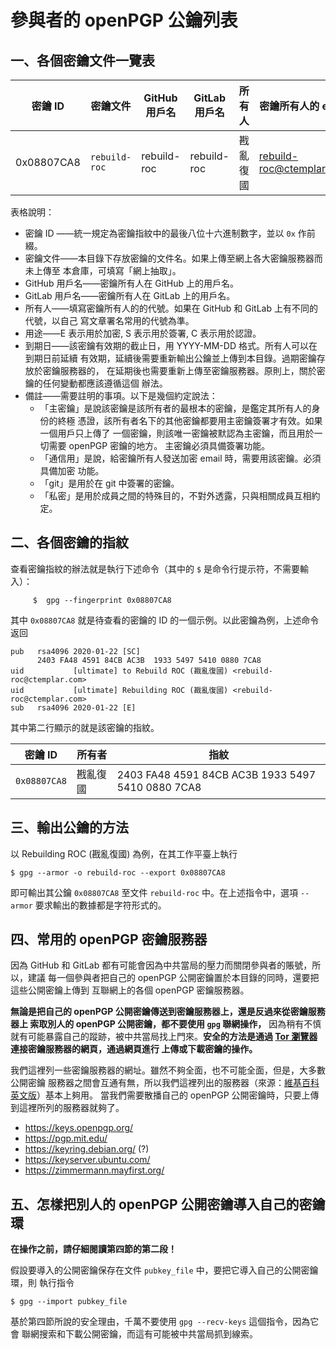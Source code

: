 # 參與者的 openPGP 公鑰列表

## 一、各個密鑰文件一覽表

 密鑰 ID |密鑰文件 | GitHub 用戶名 | GitLab 用戶名 | 所有人 | 密鑰所有人的 email | 用途 | 到期日 | 備註
 --------|---------|---------------|---------------|--------|--------------------|------|---------|--
 0x08807CA8 | `rebuild-roc` | rebuild-roc | rebuild-roc | 戡亂復國 | rebuild-roc@ctemplar.com | ESC | 無限期 | 主密鑰

表格說明：
* 密鑰 ID ——統一規定為密鑰指紋中的最後八位十六進制數字，並以 `0x` 作前綴。
* 密鑰文件——本目錄下存放密鑰的文件名。如果上傳至網上各大密鑰服務器而未上傳至
  本倉庫，可填寫「網上抽取」。
* GitHub 用戶名——密鑰所有人在 GitHub 上的用戶名。
* GitLab 用戶名——密鑰所有人在 GitLab 上的用戶名。
* 所有人——填寫密鑰所有人的的代號。如果在 GitHub 和 GitLab 上有不同的代號，以自己
  寫文章署名常用的代號為準。
* 用途——E 表示用於加密, S 表示用於簽署, C 表示用於認證。
* 到期日——該密鑰有效期的截止日，用 YYYY-MM-DD 格式。所有人可以在到期日前延續
  有效期，延續後需要重新輸出公鑰並上傳到本目錄。過期密鑰存放於密鑰服務器的，
  在延期後也需要重新上傳至密鑰服務器。原則上，關於密鑰的任何變動都應該遵循這個
  辦法。
* 備註——需要註明的事項。以下是幾個約定說法：
  * 「主密鑰」是說該密鑰是該所有者的最根本的密鑰，是鑑定其所有人的身份的終極
    憑證，該所有者名下的其他密鑰都要用主密鑰簽署才有效。如果一個用戶只上傳了
    一個密鑰，則該唯一密鑰被默認為主密鑰，而且用於一切需要 openPGP 密鑰的地方。
    主密鑰必須具備簽署功能。
  * 「通信用」是說，給密鑰所有人發送加密 email 時，需要用該密鑰。必須具備加密
    功能。
  * 「git」是用於在 git 中簽署的密鑰。
  * 「私密」是用於成員之間的特殊目的，不對外透露，只與相關成員互相約定。


## 二、各個密鑰的指紋

查看密鑰指紋的辦法就是執行下述命令（其中的 `$` 是命令行提示符，不需要輸入）：
```
     $  gpg --fingerprint 0x08807CA8
```
其中 `0x08807CA8` 就是待查看的密鑰的 ID 的一個示例。以此密鑰為例，上述命令返回
```
pub   rsa4096 2020-01-22 [SC]
      2403 FA48 4591 84CB AC3B  1933 5497 5410 0880 7CA8
uid           [ultimate] to Rebuild ROC (戡亂復國) <rebuild-roc@ctemplar.com>
uid           [ultimate] Rebuilding ROC (戡亂復國) <rebuild-roc@ctemplar.com>
sub   rsa4096 2020-01-22 [E]

```
其中第二行顯示的就是該密鑰的指紋。


 密鑰 ID | 所有者 | 指紋
---------|--------|------
`0x08807CA8` | 戡亂復國 | 2403 FA48 4591 84CB AC3B  1933 5497 5410 0880 7CA8


## 三、輸出公鑰的方法

以 Rebuilding ROC (戡亂復國) 為例，在其工作平臺上執行
```
$ gpg --armor -o rebuild-roc --export 0x08807CA8
```
即可輸出其公鑰 `0x08807CA8` 至文件 `rebuild-roc` 中。在上述指令中，選項
`--armor` 要求輸出的數據都是字符形式的。


## 四、常用的 openPGP 密鑰服務器

因為 GitHub 和 GitLab 都有可能會因為中共當局的壓力而關閉參與者的賬號，所以，建議
每一個參與者把自己的 openPGP 公開密鑰置於本目錄的同時，還要把這些公開密鑰上傳到
互聯網上的各個 openPGP 密鑰服務器。

**無論是把自己的 openPGP 公開密鑰傳送到密鑰服務器上，還是反過來從密鑰服務器上
索取別人的 openPGP 公開密鑰，都不要使用 `gpg` 聯網操作，**
因為稍有不慎就有可能暴露自己的蹤跡，被中共當局找上門來。**安全的方法是通過
[Tor 瀏覽器](https://www.torproject.org)連接密鑰服務器的網頁，通過網頁進行
上傳或下載密鑰的操作。**

我們這裡列一些密鑰服務器的網址。雖然不夠全面，也不可能全面，但是，大多數公開密鑰
服務器之間會互通有無，所以我們這裡列出的服務器（來源：[維基百科
英文版](https://en.wikipedia.org/wiki/Key_server_(cryptographic))）基本上夠用。
當我們需要散播自己的 openPGP 公開密鑰時，只要上傳到這裡所列的服務器就夠了。
* https://keys.openpgp.org/
* https://pgp.mit.edu/
* https://keyring.debian.org/  (?)
* https://keyserver.ubuntu.com/
* https://zimmermann.mayfirst.org/


## 五、怎樣把別人的 openPGP 公開密鑰導入自己的密鑰環

**在操作之前，請仔細閱讀第四節的第二段！**

假設要導入的公開密鑰保存在文件 `pubkey_file` 中，要把它導入自己的公開密鑰環，則
執行指令
```
$ gpg --import pubkey_file

```

基於第四節所說的安全理由，千萬不要使用 `gpg --recv-keys` 這個指令，因為它會
聯網搜索和下載公開密鑰，而這有可能被中共當局抓到線索。
